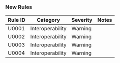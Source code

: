 ﻿### New Rules

 Rule ID | Category         | Severity | Notes 
---------|------------------|----------|-------
 U0001   | Interoperability | Warning  |
 U0002   | Interoperability | Warning  |
 U0003   | Interoperability | Warning  |
 U0004   | Interoperability | Warning  |                                            